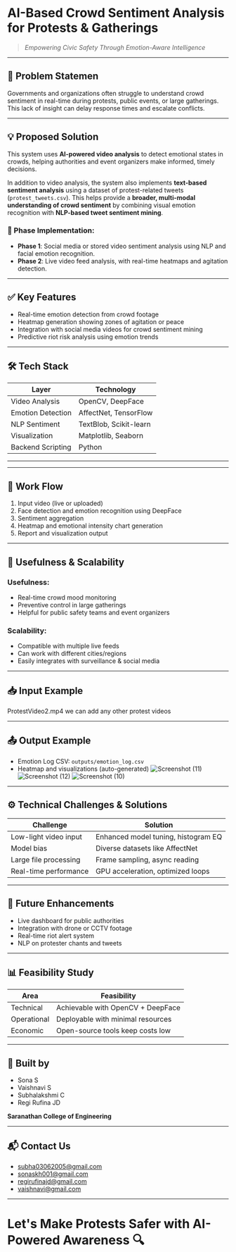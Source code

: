 # AI-Based Crowd Sentiment Analysis for Protests & Gatherings

> *Empowering Civic Safety Through Emotion-Aware Intelligence*

---

## 🚨 Problem Statemen

Governments and organizations often struggle to understand crowd sentiment in real-time during protests, public events, or large gatherings. This lack of insight can delay response times and escalate conflicts.

---

## 💡 Proposed Solution

This system uses **AI-powered video analysis** to detect emotional states in crowds, helping authorities and event organizers make informed, timely decisions.

In addition to video analysis, the system also implements **text-based sentiment analysis** using a dataset of protest-related tweets (`protest_tweets.csv`). This helps provide a **broader, multi-modal understanding of crowd sentiment** by combining visual emotion recognition with **NLP-based tweet sentiment mining**.


### 📌 Phase Implementation:
- **Phase 1**: Social media or stored video sentiment analysis using NLP and facial emotion recognition.
- **Phase 2**: Live video feed analysis, with real-time heatmaps and agitation detection.

---

## ✅ Key Features

- Real-time emotion detection from crowd footage  
- Heatmap generation showing zones of agitation or peace  
- Integration with social media videos for crowd sentiment mining  
- Predictive riot risk analysis using emotion trends

---

## 🛠 Tech Stack

| Layer               | Technology                 |
|--------------------|----------------------------|
| Video Analysis      | OpenCV, DeepFace           |
| Emotion Detection   | AffectNet, TensorFlow      |
| NLP Sentiment       | TextBlob, Scikit-learn     |
| Visualization       | Matplotlib, Seaborn        |
| Backend Scripting   | Python                     |

---

---

## 🔁 Work Flow 

1. Input video (live or uploaded)
2. Face detection and emotion recognition using DeepFace
3. Sentiment aggregation
4. Heatmap and emotional intensity chart generation
5. Report and visualization output

---

## 🎯 Usefulness & Scalability

### Usefulness:
- Real-time crowd mood monitoring
- Preventive control in large gatherings
- Helpful for public safety teams and event organizers

### Scalability:
- Compatible with multiple live feeds
- Can work with different cities/regions
- Easily integrates with surveillance & social media

---

## 📥 Input Example

ProtestVideo2.mp4
we can add any other protest videos

---

## 📤 Output Example

- Emotion Log CSV: `outputs/emotion_log.csv`
- Heatmap and visualizations (auto-generated)
![Screenshot (11)](https://github.com/user-attachments/assets/3c8f5d52-a224-455c-8c8e-b9eb7ccb10b0)
![Screenshot (12)](https://github.com/user-attachments/assets/0701af00-3988-4114-a19c-73ce24282765)
![Screenshot (10)](https://github.com/user-attachments/assets/18436cf4-6684-4e0f-90e5-4a6c6fa6f004)

---

## ⚙️ Technical Challenges & Solutions

| Challenge                | Solution                            |
|--------------------------|-------------------------------------|
| Low-light video input    | Enhanced model tuning, histogram EQ |
| Model bias               | Diverse datasets like AffectNet     |
| Large file processing    | Frame sampling, async reading       |
| Real-time performance    | GPU acceleration, optimized loops   |

---

## 🚀 Future Enhancements

- Live dashboard for public authorities
- Integration with drone or CCTV footage
- Real-time riot alert system
- NLP on protester chants and tweets

---

## 📊 Feasibility Study

| Area         | Feasibility                           |
|--------------|----------------------------------------|
| Technical    | Achievable with OpenCV + DeepFace     |
| Operational  | Deployable with minimal resources      |
| Economic     | Open-source tools keep costs low       |

---

## 🧠 Built by 

- Sona S
- Vaishnavi S
- Subhalakshmi C
- Regi Rufina JD

**Saranathan College of Engineering**

---

## 📬 Contact Us

- subha03062005@gmail.com  
- sonaskh001@gmail.com  
- regirufinajd@gmail.com  
- vaishnavi@gmail.com 

---

# Let's Make Protests Safer with AI-Powered Awareness 🔍
